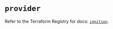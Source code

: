 # `provider`

Refer to the Terraform Registry for docs: [`ignition`](https://registry.terraform.io/providers/andrewchubatiuk/ignition/0.0.1/docs).
